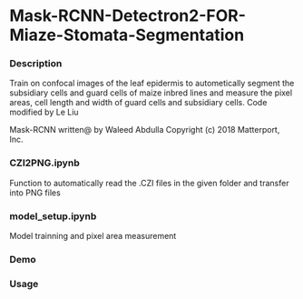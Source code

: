 # Mask-RCNN-Detectron2-FOR-Miaze-Stomata-Segmentation

### Description
Train on confocal images of the leaf epidermis to autometically segment the subsidiary cells and guard cells of maize inbred lines and measure the pixel areas, cell length and width of guard cells and subsidiary cells.
Code modified by Le Liu

Mask-RCNN written@ by Waleed Abdulla
Copyright (c) 2018 Matterport, Inc.

### CZI2PNG.ipynb
Function to automatically read the .CZI files in the given folder and transfer into PNG files

### model_setup.ipynb
Model trainning and pixel area measurement

### Demo

### Usage


